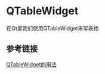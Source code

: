 # QTableWidget

在Qt里我们使用QTableWidget来写表格

## 参考链接

[QTableWidget的用法](https://blog.csdn.net/qq_41673920/article/details/104372260)
